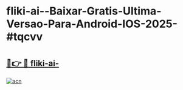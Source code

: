 # fliki-ai--Baixar-Gratis-Ultima-Versao-Para-Android-IOS-2025-#tqcvv

# <h2><a href="https://ainizakaria.my?title=fliki-ai-&ref=22M">🔗👉 🔴 fliki-ai-</a></h2>

[![acn](https://github.com/user-attachments/assets/0f9c940e-d8b0-45ae-aac7-cd30a18b3e1c)](https://ainizakaria.my?title=fliki-ai-&ref=22M)

